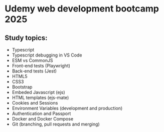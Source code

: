 # Udemy web development bootcamp 2025

## Study topics:

- Typescript
- Typescript debugging in VS Code
- ESM vs CommonJS
- Front-end tests (Playwright)
- Back-end tests (Jest)
- HTML5
- CSS3
- Bootstrap
- Embeded Javascript (ejs)
- HTML templates (ejs-mate)
- Cookies and Sessions
- Environment Variables (development and production)
- Authentication and Passport
- Docker and Docker Compose
- Git (branching, pull requests and merging)